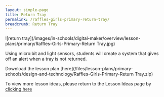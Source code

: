 ```yaml
---
layout: simple-page
title: Return Tray
permalink: /raffles-girls-primary-return-tray/
breadcrumb: Return Tray
---
```


![return tray](/images/in-schools/digital-maker/overview/lesson-plans/primary/Raffles-Girls-Primary-Return Tray.jpg)

Using micro:bit and light sensors, students will create a system that gives off an alert when a tray is not returned.

Download the lesson plan [here](/files/lesson-plans/primary-schools/design-and-technology/Raffles-Girls-Primary-Return Tray.zip)

To view more lesson ideas, please return to the Lesson Ideas page by [clicking here](/in-schools/digital-maker/lesson-ideas-primary/)
